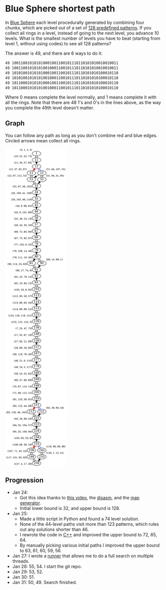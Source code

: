 # Blue Sphere shortest path

In [Blue Sphere](https://info.sonicretro.org/Blue_Sphere) each level procedurally generated by combining four chunks, which are picked out of a set of [128 predefined patterns](https://info.sonicretro.org/Blue_Sphere/Maps). If you collect all rings in a level, instead of going to the next level, you advance 10 levels. What is the smallest number of levels you have to beat (starting from level 1, without using codes) to see all 128 patterns?

The answer is 49, and there are 6 ways to do it:
```
49 100110010101010001001100101110110101010010010011
49 100110010101010010001100101110110101010010010011
49 101010010101010001001100101110110101010100010110
49 101010010101010010001100101110110101010100010110
49 101100010101010001001100101110110101010100010110
49 101100010101010010001100101110110101010100010110
```

Where 0 means complete the level normally, and 1 means complete it with all the rings. Note that there are 48 1's and 0's in the lines above, as the way you complete the 49th level doesn't matter.

## Graph
You can follow any path as long as you don't combine red and blue edges. Circled arrows mean collect all rings.

![the graph](graph.png)

## Progression
* Jan 24:
  * Got this idea thanks to [this video](https://www.youtube.com/watch?v=L4nUrb5BoC8), the [disasm](https://github.com/sonicretro/skdisasm/), and the [map generator](https://bsgen-new.neocities.org/).
  * Initial lower bound is 32, and upper bound is 128.
* Jan 25:
  * Made a little script in Python and found a 74 level solution.
  * None of the 44-level paths visit more than 123 patterns, which rules out any solutions shorter than 46.
  * I rewrote the code in [C++](shortsphere.cc) and improved the upper bound to 72, 65, 64.
  * By manually picking various initial paths I improved the upper bound to 63, 61, 60, 59, 56.
* Jan 27: I wrote a [runner](runner.py) that allows me to do a full search on multiple threads.
* Jan 28: 55, 54. I start the git repo.
* Jan 29: 53, 52.
* Jan 30: 51.
* Jan 31: 50, 49. Search finished.
